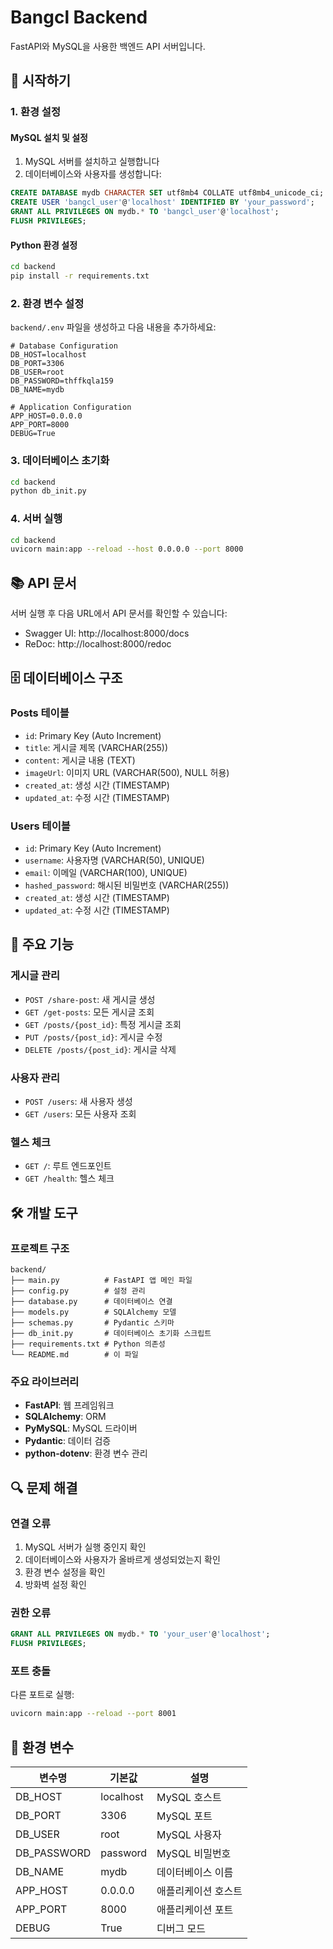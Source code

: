 # Bangcl Backend

FastAPI와 MySQL을 사용한 백엔드 API 서버입니다.

## 🚀 시작하기

### 1. 환경 설정

#### MySQL 설치 및 설정
1. MySQL 서버를 설치하고 실행합니다
2. 데이터베이스와 사용자를 생성합니다:

```sql
CREATE DATABASE mydb CHARACTER SET utf8mb4 COLLATE utf8mb4_unicode_ci;
CREATE USER 'bangcl_user'@'localhost' IDENTIFIED BY 'your_password';
GRANT ALL PRIVILEGES ON mydb.* TO 'bangcl_user'@'localhost';
FLUSH PRIVILEGES;
```

#### Python 환경 설정
```bash
cd backend
pip install -r requirements.txt
```

### 2. 환경 변수 설정

`backend/.env` 파일을 생성하고 다음 내용을 추가하세요:

```env
# Database Configuration
DB_HOST=localhost
DB_PORT=3306
DB_USER=root
DB_PASSWORD=thffkqla159
DB_NAME=mydb

# Application Configuration
APP_HOST=0.0.0.0
APP_PORT=8000
DEBUG=True
```

### 3. 데이터베이스 초기화

```bash
cd backend
python db_init.py
```

### 4. 서버 실행

```bash
cd backend
uvicorn main:app --reload --host 0.0.0.0 --port 8000
```

## 📚 API 문서

서버 실행 후 다음 URL에서 API 문서를 확인할 수 있습니다:

- Swagger UI: http://localhost:8000/docs
- ReDoc: http://localhost:8000/redoc

## 🗄️ 데이터베이스 구조

### Posts 테이블
- `id`: Primary Key (Auto Increment)
- `title`: 게시글 제목 (VARCHAR(255))
- `content`: 게시글 내용 (TEXT)
- `imageUrl`: 이미지 URL (VARCHAR(500), NULL 허용)
- `created_at`: 생성 시간 (TIMESTAMP)
- `updated_at`: 수정 시간 (TIMESTAMP)

### Users 테이블
- `id`: Primary Key (Auto Increment)
- `username`: 사용자명 (VARCHAR(50), UNIQUE)
- `email`: 이메일 (VARCHAR(100), UNIQUE)
- `hashed_password`: 해시된 비밀번호 (VARCHAR(255))
- `created_at`: 생성 시간 (TIMESTAMP)
- `updated_at`: 수정 시간 (TIMESTAMP)

## 🔧 주요 기능

### 게시글 관리
- `POST /share-post`: 새 게시글 생성
- `GET /get-posts`: 모든 게시글 조회
- `GET /posts/{post_id}`: 특정 게시글 조회
- `PUT /posts/{post_id}`: 게시글 수정
- `DELETE /posts/{post_id}`: 게시글 삭제

### 사용자 관리
- `POST /users`: 새 사용자 생성
- `GET /users`: 모든 사용자 조회

### 헬스 체크
- `GET /`: 루트 엔드포인트
- `GET /health`: 헬스 체크

## 🛠️ 개발 도구

### 프로젝트 구조
```
backend/
├── main.py          # FastAPI 앱 메인 파일
├── config.py        # 설정 관리
├── database.py      # 데이터베이스 연결
├── models.py        # SQLAlchemy 모델
├── schemas.py       # Pydantic 스키마
├── db_init.py       # 데이터베이스 초기화 스크립트
├── requirements.txt # Python 의존성
└── README.md        # 이 파일
```

### 주요 라이브러리
- **FastAPI**: 웹 프레임워크
- **SQLAlchemy**: ORM
- **PyMySQL**: MySQL 드라이버
- **Pydantic**: 데이터 검증
- **python-dotenv**: 환경 변수 관리

## 🔍 문제 해결

### 연결 오류
1. MySQL 서버가 실행 중인지 확인
2. 데이터베이스와 사용자가 올바르게 생성되었는지 확인
3. 환경 변수 설정을 확인
4. 방화벽 설정 확인

### 권한 오류
```sql
GRANT ALL PRIVILEGES ON mydb.* TO 'your_user'@'localhost';
FLUSH PRIVILEGES;
```

### 포트 충돌
다른 포트로 실행:
```bash
uvicorn main:app --reload --port 8001
```

## 📝 환경 변수

| 변수명 | 기본값 | 설명 |
|--------|--------|------|
| DB_HOST | localhost | MySQL 호스트 |
| DB_PORT | 3306 | MySQL 포트 |
| DB_USER | root | MySQL 사용자 |
| DB_PASSWORD | password | MySQL 비밀번호 |
| DB_NAME | mydb | 데이터베이스 이름 |
| APP_HOST | 0.0.0.0 | 애플리케이션 호스트 |
| APP_PORT | 8000 | 애플리케이션 포트 |
| DEBUG | True | 디버그 모드 | 